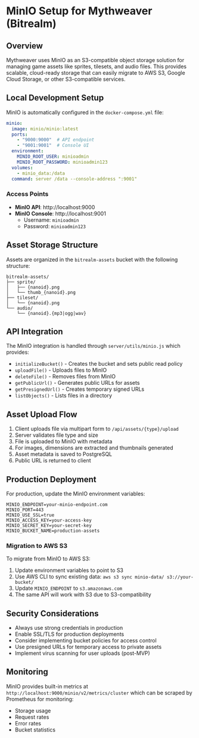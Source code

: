 # MinIO Setup for Mythweaver (Bitrealm)

## Overview

Mythweaver uses MinIO as an S3-compatible object storage solution for managing game assets like sprites, tilesets, and audio files. This provides scalable, cloud-ready storage that can easily migrate to AWS S3, Google Cloud Storage, or other S3-compatible services.

## Local Development Setup

MinIO is automatically configured in the `docker-compose.yml` file:

```yaml
minio:
  image: minio/minio:latest
  ports:
    - "9000:9000"  # API endpoint
    - "9001:9001"  # Console UI
  environment:
    MINIO_ROOT_USER: minioadmin
    MINIO_ROOT_PASSWORD: minioadmin123
  volumes:
    - minio_data:/data
  command: server /data --console-address ":9001"
```

### Access Points

- **MinIO API**: http://localhost:9000
- **MinIO Console**: http://localhost:9001
  - Username: `minioadmin`
  - Password: `minioadmin123`

## Asset Storage Structure

Assets are organized in the `bitrealm-assets` bucket with the following structure:

```
bitrealm-assets/
├── sprite/
│   ├── {nanoid}.png
│   └── thumb_{nanoid}.png
├── tileset/
│   └── {nanoid}.png
└── audio/
    └── {nanoid}.{mp3|ogg|wav}
```

## API Integration

The MinIO integration is handled through `server/utils/minio.js` which provides:

- `initializeBucket()` - Creates the bucket and sets public read policy
- `uploadFile()` - Uploads files to MinIO
- `deleteFile()` - Removes files from MinIO
- `getPublicUrl()` - Generates public URLs for assets
- `getPresignedUrl()` - Creates temporary signed URLs
- `listObjects()` - Lists files in a directory

## Asset Upload Flow

1. Client uploads file via multipart form to `/api/assets/{type}/upload`
2. Server validates file type and size
3. File is uploaded to MinIO with metadata
4. For images, dimensions are extracted and thumbnails generated
5. Asset metadata is saved to PostgreSQL
6. Public URL is returned to client

## Production Deployment

For production, update the MinIO environment variables:

```env
MINIO_ENDPOINT=your-minio-endpoint.com
MINIO_PORT=443
MINIO_USE_SSL=true
MINIO_ACCESS_KEY=your-access-key
MINIO_SECRET_KEY=your-secret-key
MINIO_BUCKET_NAME=production-assets
```

### Migration to AWS S3

To migrate from MinIO to AWS S3:

1. Update environment variables to point to S3
2. Use AWS CLI to sync existing data: `aws s3 sync minio-data/ s3://your-bucket/`
3. Update `MINIO_ENDPOINT` to `s3.amazonaws.com`
4. The same API will work with S3 due to S3-compatibility

## Security Considerations

- Always use strong credentials in production
- Enable SSL/TLS for production deployments
- Consider implementing bucket policies for access control
- Use presigned URLs for temporary access to private assets
- Implement virus scanning for user uploads (post-MVP)

## Monitoring

MinIO provides built-in metrics at `http://localhost:9000/minio/v2/metrics/cluster` which can be scraped by Prometheus for monitoring:

- Storage usage
- Request rates
- Error rates
- Bucket statistics 